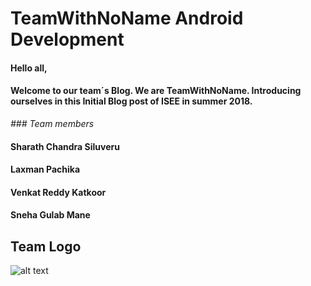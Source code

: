 # TeamWithNoName Android Development

#### Hello all,
#### Welcome to our team´s Blog. We are TeamWithNoName. Introducing ourselves in this Initial Blog post of ISEE in summer 2018. 
<em> 
 ### Team members 
</em>

  #### Sharath Chandra Siluveru
  #### Laxman Pachika
  #### Venkat Reddy Katkoor
  #### Sneha Gulab Mane
  
  ## Team Logo
  
  ![alt text](https://github.com/DBSE-teaching/isee2018-TeamWithNoName/blob/master/docs/images/8251.jpg "Logo Title Text 1")
  
  
 


  
